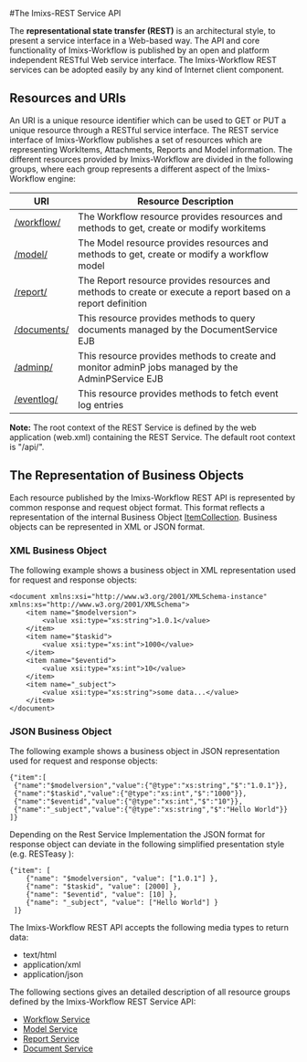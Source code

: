 #The Imixs-REST Service API

The **representational state transfer (REST)** is an architectural style, to present a service interface in a Web-based way. The API and core functionality of Imixs-Workflow is published by an open and platform independent RESTful Web service interface. The Imixs-Workflow REST services can be adopted easily by any kind of Internet client component.
 
## Resources and URIs
An URI is a unique resource identifier which can be used to GET or PUT a unique resource through a RESTful service interface.
The REST service interface of Imixs-Workflow publishes a set of resources which are representing  WorkItems, Attachments, Reports and Model information.
The different resources provided by Imixs-Workflow are divided in the following groups, where each group represents a different aspect of the Imixs-Workflow engine:

| URI                       | Resource Description                              | 
|---------------------------|---------------------------------------------------| 
| [/workflow/](./workflowservice.html) | The Workflow resource provides resources and methods to get, create or modify workitems       |
| [/model/](./modelservice.html)       | The Model resource provides resources and methods to get, create or modify a workflow model|
| [/report/](./reportservice.html)     | The Report resource provides resources and methods to create or execute a report based on a report definition|
| [/documents/](./documentservice.html)     | This resource provides methods to query documents managed by the DocumentService EJB |
| [/adminp/](./adminp.html)     | This resource provides methods to create and monitor adminP jobs managed by the AdminPService EJB |
| [/eventlog/](./eventlogservice.html)     | This resource provides methods to fetch event log entries |

 
<strong>Note:</strong> The root context of the REST Service is defined by the web application (web.xml) containing the REST Service. The default root context is "/api/".

## The Representation of Business Objects
Each resource published by the Imixs-Workflow REST API is represented by common response and request object format. This format reflects a representation of the internal Business Object [ItemCollection](../core/itemcollection.html). Business objects can be represented in XML or JSON format. 

### XML Business Object

The following example shows a business object in XML representation used for request and response objects:

	<document xmlns:xsi="http://www.w3.org/2001/XMLSchema-instance" xmlns:xs="http://www.w3.org/2001/XMLSchema">
		<item name="$modelversion">
			<value xsi:type="xs:string">1.0.1</value>
		</item>
		<item name="$taskid">
			<value xsi:type="xs:int">1000</value>
		</item>
		<item name="$eventid">
			<value xsi:type="xs:int">10</value>
		</item>
		<item name="_subject">
			<value xsi:type="xs:string">some data...</value>
		</item>
	</document>

### JSON Business Object

The following example shows a business object in JSON representation used for request and response objects:


    {"item":[
     {"name":"$modelversion","value":{"@type":"xs:string","$":"1.0.1"}},
     {"name":"$taskid","value":{"@type":"xs:int","$":"1000"}}, 
     {"name":"$eventid","value":{"@type":"xs:int","$":"10"}}, 
     {"name":"_subject","value":{"@type":"xs:string","$":"Hello World"}}
    ]}  

Depending on the Rest Service Implementation the JSON format for response object can deviate in the following simplified presentation style (e.g. RESTeasy ):

    {"item": [
        {"name": "$modelversion", "value": ["1.0.1"] },
        {"name": "$taskid", "value": [2000] },
        {"name": "$eventid", "value": [10] },
        {"name": "_subject", "value": ["Hello World"] }
     ]}



The Imixs-Workflow REST API accepts the following media types to return data:
 
 * text/html
 * application/xml
 * application/json
	
The following sections gives an detailed description of all resource groups defined by the Imixs-Workflow REST Service API:
 
 
  * [Workflow Service](./workflowservice.html)
  * [Model Service](./modelservice.html) 
  * [Report Service](./reportservice.html) 
  * [Document Service](./documentservice.html) 
    